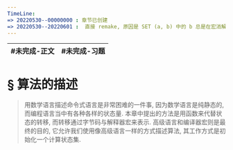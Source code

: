 ```yaml
---
TimeLine: 
=> 20220530--00000000 : 章节已创建
=> 20220530--20220601 :  直接 remake, 原因是 SET (a, b) 中的 b 总是在宏消解的时候就被换成别的值, 根本没法写表达式. 
---
```


| #未完成-正文 | #未完成-习题 |
| ------------ | ------------ |

# § 算法的描述

> 用数学语言描述命令式语言是非常困难的一件事, 因为数学语言是纯静态的, 而编程语言当中有各种各样的状态量. 
> 本章中提出的方法是用函数来代替状态的转移, 而转移通过字节码与解释器宏来表示. 
> 高级语言和编译器宏则是最终的目的, 它允许我们使用像高级语言一样的方式描述算法, 其工作方式是初始化一个计算状态集. 

